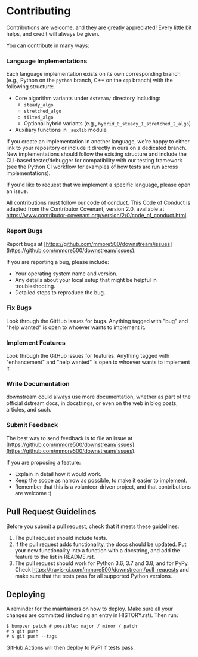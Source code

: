 # Contributing

Contributions are welcome, and they are greatly appreciated! Every little bit helps, and credit will always be given.

You can contribute in many ways:

### Language Implementations

Each language implementation exists on its own corresponding branch (e.g., Python on the `python` branch, C++ on the `cpp` branch) with the following structure:
- Core algorithm variants under `dstream/` directory including:
   - `steady_algo`
   - `stretched_algo`
   - `tilted_algo`
   - Optional hybrid variants (e.g., `hybrid_0_steady_1_stretched_2_algo`)
- Auxiliary functions in `_auxlib` module

If you create an implementation in another language, we're happy to either link to your repository or include it directly in ours on a dedicated branch. New implementations should follow the existing structure and include the CLI-based tester/debugger for compatibility with our testing framework (see the Python CI workflow for examples of how tests are run across implementations).

If you'd like to request that we implement a specific language, please open an issue.

All contributions must follow our code of conduct. This Code of Conduct is adapted from the Contributor Covenant, version 2.0, available at https://www.contributor-covenant.org/version/2/0/code_of_conduct.html.

### Report Bugs

Report bugs at [https://github.com/mmore500/downstream/issues](https://github.com/mmore500/downstream/issues).

If you are reporting a bug, please include:

* Your operating system name and version.
* Any details about your local setup that might be helpful in troubleshooting.
* Detailed steps to reproduce the bug.

### Fix Bugs

Look through the GitHub issues for bugs. Anything tagged with "bug" and "help wanted" is open to whoever wants to implement it.

### Implement Features

Look through the GitHub issues for features. Anything tagged with "enhancement" and "help wanted" is open to whoever wants to implement it.

### Write Documentation

downstream could always use more documentation, whether as part of the official dstream docs, in docstrings, or even on the web in blog posts, articles, and such.

### Submit Feedback

The best way to send feedback is to file an issue at [https://github.com/mmore500/downstream/issues](https://github.com/mmore500/downstream/issues).

If you are proposing a feature:

* Explain in detail how it would work.
* Keep the scope as narrow as possible, to make it easier to implement.
* Remember that this is a volunteer-driven project, and that contributions are welcome :)

<!-- ## Get Started!

Ready to contribute? Here's how to set up `dstream` for local development.

1. Fork the `dstream` repo on GitHub.
2. Clone your fork locally:
   ```shell
   $ git clone git@github.com:your_name_here/downstream.git
   $ cd downstream
   ```
3. Install development requirements into a virtualenv (where `X` is your local major release of Python):
   ```shell
   $ python3.X -m venv env
   $ source env/bin/activate
   $ python3.X -m pip install -r requirements-dev/py3X/requirements-all.txt
   ```
4. Alternately, to install development requirements into your local Python environment:
   ```shell
   $ python3.X -m pip install -r requirements-dev/requirements-all.txt
   ```
5. Create a branch for local development:
   ```shell
   $ git checkout -b name-of-your-bugfix-or-feature
   ```
   Now you can make your changes locally.
6. When you're done making changes, check that your changes pass the tests:
   ```shell
   $ python3.X -m pytest
   ```
   To run some tests, you will need ffmpeg installed.
   The Linux way to do this is:
   ```shell
   $ sudo apt-get update
   $ sudo apt-get install ffmpeg
   ```
7. Commit your changes and push your branch to GitHub:
   ```shell
   $ git add .
   $ git commit -m "Your detailed description of your changes."
   $ git push origin name-of-your-bugfix-or-feature
   ```
8. Submit a pull request through the GitHub website. -->

## Pull Request Guidelines

Before you submit a pull request, check that it meets these guidelines:

1. The pull request should include tests.
2. If the pull request adds functionality, the docs should be updated. Put your new functionality into a function with a docstring, and add the feature to the list in README.rst.
3. The pull request should work for Python 3.6, 3.7 and 3.8, and for PyPy. Check https://travis-ci.com/mmore500/downstream/pull_requests and make sure that the tests pass for all supported Python versions.

<!-- ## Tips

To run a subset of tests:
```shell
$ pytest tests.test_hstrat
``` -->

## Deploying

A reminder for the maintainers on how to deploy.
Make sure all your changes are committed (including an entry in HISTORY.rst).
Then run:
```shell
$ bumpver patch # possible: major / minor / patch
# $ git push
# $ git push --tags
```

GitHub Actions will then deploy to PyPI if tests pass.